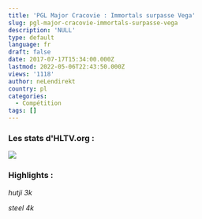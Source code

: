 ```yaml
---
title: 'PGL Major Cracovie : Immortals surpasse Vega'
slug: pgl-major-cracovie-immortals-surpasse-vega
description: 'NULL'
type: default
language: fr
draft: false
date: 2017-07-17T15:34:00.000Z
lastmod: 2022-05-06T22:43:50.000Z
views: '1118'
author: neLendirekt
country: pl
categories:
  - Compétition
tags: []
---
```

### Les stats d'HLTV.org :

_![](/storage/images/596cd95b73ec0imtvegpng.png)_

### Highlights :

_hutji 3k_   

_steel 4k_   
